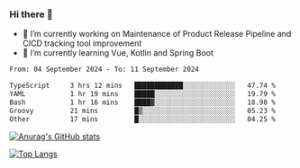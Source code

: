 ### Hi there 👋

- 🔭 I’m currently working on Maintenance of Product Release Pipeline and CICD tracking tool improvement
- 🌱 I’m currently learning Vue, Kotlin and Spring Boot

<!--START_SECTION:waka-->

```txt
From: 04 September 2024 - To: 11 September 2024

TypeScript     3 hrs 12 mins   ████████████░░░░░░░░░░░░░   47.74 %
YAML           1 hr 19 mins    █████░░░░░░░░░░░░░░░░░░░░   19.79 %
Bash           1 hr 16 mins    ████▓░░░░░░░░░░░░░░░░░░░░   18.98 %
Groovy         21 mins         █▒░░░░░░░░░░░░░░░░░░░░░░░   05.23 %
Other          17 mins         █░░░░░░░░░░░░░░░░░░░░░░░░   04.25 %
```

<!--END_SECTION:waka-->

[![Anurag's GitHub stats](https://github-readme-stats.vercel.app/api?username=yunhao981&show_icons=true&theme=solarized-dark)](https://github.com/anuraghazra/github-readme-stats)

[![Top Langs](https://github-readme-stats.vercel.app/api/top-langs/?username=yunhao981&theme=solarized-dark&layout=compact)](https://github.com/anuraghazra/github-readme-stats)

<!--
**yunhao981/yunhao981** is a ✨ _special_ ✨ repository because its `README.md` (this file) appears on your GitHub profile.

Here are some ideas to get you started:

- 🔭 I’m currently working on Maintenance of Release Pipeline and CICD tracking tool improvement
- 🌱 I’m currently learning Vue, Kotlin and Spring Boot
- 👯 I’m looking to collaborate on ...
- 🤔 I’m looking for help with ...
- 💬 Ask me about ...
- 📫 How to reach me: ...
- 😄 Pronouns: ...
- ⚡ Fun fact: ...
-->


